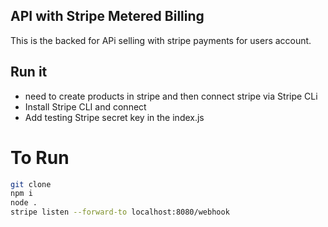 ## API with Stripe Metered Billing
This is the backed for APi selling with stripe payments for users account.

## Run it

- need to create products in stripe and then connect stripe via Stripe CLi
- Install Stripe CLI and connect
- Add testing Stripe secret key in the index.js

# To Run
```bash
git clone 
npm i
node .
stripe listen --forward-to localhost:8080/webhook
```